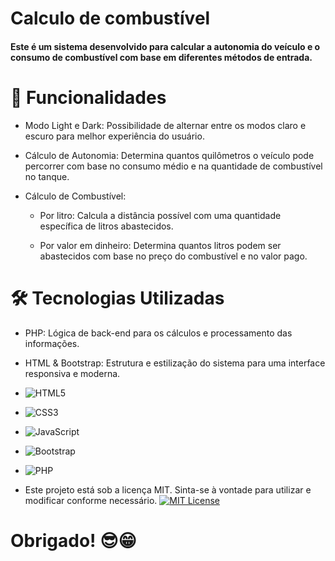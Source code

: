 # **Calculo de combustível**
#### Este é um sistema desenvolvido para calcular a autonomia do veículo e o consumo de combustível com base em diferentes métodos de entrada.




# 📌 Funcionalidades

- Modo Light e Dark: Possibilidade de alternar entre os modos claro e escuro para melhor experiência do usuário.

- Cálculo de Autonomia: Determina quantos quilômetros o veículo pode percorrer com base no consumo médio e na quantidade de combustível no tanque.

- Cálculo de Combustível:
    - Por litro: Calcula a distância possível com uma quantidade específica de litros abastecidos.

    - Por valor em dinheiro: Determina quantos litros podem ser abastecidos com base no preço do combustível e no valor pago.

# 🛠️ Tecnologias Utilizadas
- PHP: Lógica de back-end para os cálculos e processamento das informações.

- HTML & Bootstrap: Estrutura e estilização do sistema para uma interface responsiva e moderna.

- ![HTML5](https://img.shields.io/badge/html5-%23E34F26.svg?style=for-the-badge&logo=html5&logoColor=white)
- ![CSS3](https://img.shields.io/badge/css3-%231572B6.svg?style=for-the-badge&logo=css3&logoColor=white)
- ![JavaScript](https://img.shields.io/badge/javascript-%23323330.svg?style=for-the-badge&logo=javascript&logoColor=%23F7DF1E)
- ![Bootstrap](https://img.shields.io/badge/bootstrap-%238511FA.svg?style=for-the-badge&logo=bootstrap&logoColor=white)
- ![PHP](https://img.shields.io/badge/php-%23777BB4.svg?style=for-the-badge&logo=php&logoColor=white)


- Este projeto está sob a licença MIT. Sinta-se à vontade para utilizar e modificar conforme necessário.
[![MIT License](https://img.shields.io/badge/License-MIT-green.svg)](https://choosealicense.com/licenses/mit/)
# 
# **Obrigado! 😎😁**
